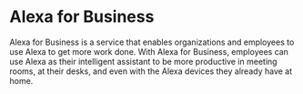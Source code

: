 # Alexa for Business
Alexa for Business is a service that enables organizations and employees to use Alexa to get more
work done. With Alexa for Business, employees can use Alexa as their intelligent assistant to be more
productive in meeting rooms, at their desks, and even with the Alexa devices they already have at home.